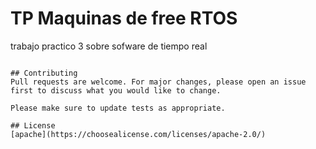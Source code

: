 # TP Maquinas de free RTOS

trabajo practico 3 sobre sofware de tiempo real


```

## Contributing
Pull requests are welcome. For major changes, please open an issue first to discuss what you would like to change.

Please make sure to update tests as appropriate.

## License
[apache](https://choosealicense.com/licenses/apache-2.0/)